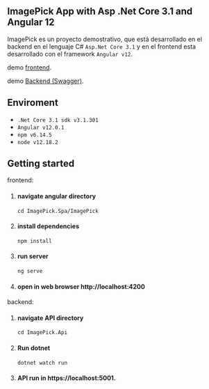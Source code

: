 ## ImagePick App with Asp .Net Core 3.1 and Angular 12
ImagePick es un proyecto demostrativo, que está desarrollado en el backend en el lenguaje C# `Asp.Net Core 3.1` y en el frontend esta desarrollado con el framework `Angular v12`.

demo [frontend](https://imagepick.azurewebsites.net).

demo [Backend (Swagger)](https://imagepick-api.azurewebsites.net/swagger).

## Enviroment

- `.Net Core 3.1 sdk v3.1.301`
- `Angular v12.0.1`
- `npm v6.14.5`
- `node v12.18.2`

## Getting started

frontend:

1. #### navigate angular directory 
    ```shell 
    cd ImagePick.Spa/ImagePick
    ```
2. #### install dependencies
    ```shell
    npm install
    ```
3. #### run server
    ```shell
    ng serve
    ```
4. #### open in web browser http://localhost:4200

backend:

1. #### navigate API directory
    ```shell 
    cd ImagePick.Api
    ```
2. #### Run dotnet
    ```shell 
    dotnet watch run
    ```
3. #### API run in https://localhost:5001.
